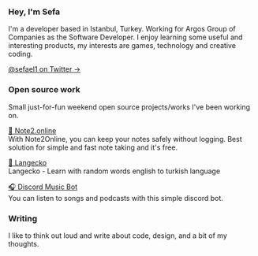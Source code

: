 ### Hey, I'm Sefa

I'm a developer based in Istanbul, Turkey. Working for Argos Group of Companies as the Software Developer. I enjoy learning some useful and interesting products, my interests are games, technology and creative coding.

[@sefael1 on Twitter &rarr;](https://twitter.com/sefael1)


### Open source work

Small just-for-fun weekend open source projects/works I've been working on.

[📝 Note2.online](https://note2.online)<br />
With Note2Online, you can keep your notes safely without logging. Best solution for simple and fast note taking and it's free.

[🐊 Langecko](https://github.com/sefaelbir/langecko)<br />
Langecko - Learn with random words english to turkish language

[🎧 Discord Music Bot](https://github.com/sefaelbir/Discord-Music-Bot)<br />
You can listen to songs and podcasts with this simple discord bot.


### Writing

I like to think out loud and write about code, design, and a bit of my thoughts.
